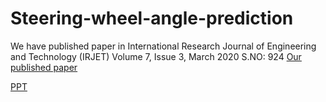 # Steering-wheel-angle-prediction

We have published paper in International Research Journal of Engineering and Technology (IRJET) Volume 7, Issue 3, March 2020 S.NO: 924
[Our published paper](IRJET-V7I3924.pdf)



[PPT](Major_Project.pptx)

